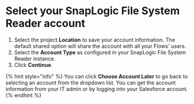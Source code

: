 # Select your SnapLogic File System Reader account

1. Select the project **Location** to save your account information. The default shared option will share the account with all your Flows' users.&#x20;
2. Select the **Account Type** as configured in your SnapLogic File System Reader instance.&#x20;
3. Click **Continue**.

{% hint style="info" %}
You can click **Choose Account Later** to go back to selecting an account from the dropdown list.
You can get the account information from your IT admin or by logging into your Salesforce account.
{% endhint %}

